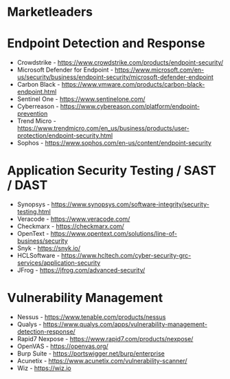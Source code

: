# Marketleaders

# Endpoint Detection and Response
- Crowdstrike - https://www.crowdstrike.com/products/endpoint-security/
- Microsoft Defender for Endpoint - https://www.microsoft.com/en-us/security/business/endpoint-security/microsoft-defender-endpoint
- Carbon Black - https://www.vmware.com/products/carbon-black-endpoint.html
- Sentinel One - https://www.sentinelone.com/
- Cyberreason - https://www.cybereason.com/platform/endpoint-prevention
- Trend Micro - https://www.trendmicro.com/en_us/business/products/user-protection/endpoint-security.html
- Sophos - https://www.sophos.com/en-us/content/endpoint-security


# Application Security Testing / SAST / DAST 
- Synopsys - https://www.synopsys.com/software-integrity/security-testing.html
- Veracode - https://www.veracode.com/
- Checkmarx - https://checkmarx.com/
- OpenText - https://www.opentext.com/solutions/line-of-business/security
- Snyk - https://snyk.io/
- HCLSoftware - https://www.hcltech.com/cyber-security-grc-services/application-security
- JFrog - https://jfrog.com/advanced-security/



#  Vulnerability Management
 - Nessus - https://www.tenable.com/products/nessus
 - Qualys - https://www.qualys.com/apps/vulnerability-management-detection-response/
 - Rapid7 Nexpose - https://www.rapid7.com/products/nexpose/
 - OpenVAS - https://openvas.org/
 - Burp Suite - https://portswigger.net/burp/enterprise
 - Acunetix - https://www.acunetix.com/vulnerability-scanner/
 - Wiz - https://wiz.io 
